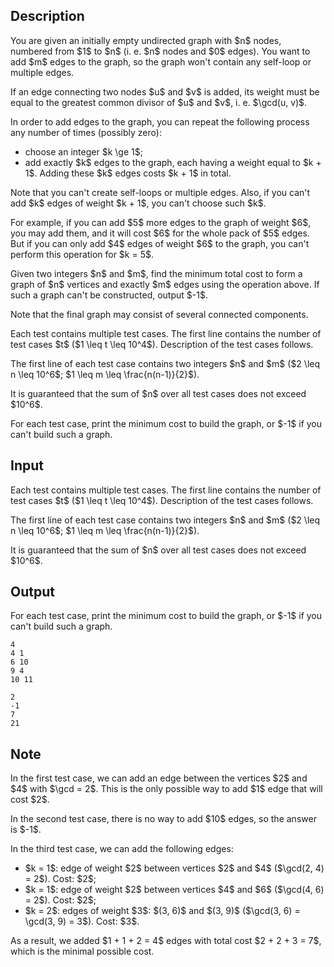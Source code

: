 ## Description

<div><p>You are given an initially empty undirected graph with $n$ nodes, numbered from $1$ to $n$ (i.&nbsp;e. $n$ nodes and $0$ edges). You want to add $m$ edges to the graph, so the graph won't contain any self-loop or multiple edges.</p><p>If an edge connecting two nodes $u$ and $v$ is added, its weight must be equal to the greatest common divisor of $u$ and $v$, i.&nbsp;e. $\gcd(u, v)$.</p><p>In order to add edges to the graph, you can repeat the following process any number of times (possibly zero): </p><ul> <li> choose an integer $k \ge 1$; </li><li> add exactly $k$ edges to the graph, each having a weight equal to $k + 1$. Adding these $k$ edges costs $k + 1$ in total. </li></ul> Note that you can't create self-loops or multiple edges. Also, if you can't add $k$ edges of weight $k + 1$, you can't choose such $k$.<p>For example, if you can add $5$ more edges to the graph of weight $6$, you may add them, and it will cost $6$ for the whole pack of $5$ edges. But if you can only add $4$ edges of weight $6$ to the graph, you can't perform this operation for $k = 5$.</p><p>Given two integers $n$ and $m$, find the minimum total cost to form a graph of $n$ vertices and exactly $m$ edges using the operation above. If such a graph can't be constructed, output $-1$.</p><p>Note that the final graph may consist of several connected components.</p></div><div class="input-specification"><p>Each test contains multiple test cases. The first line contains the number of test cases $t$ ($1 \leq t \leq 10^4$). Description of the test cases follows.</p><p>The first line of each test case contains two integers $n$ and $m$ ($2 \leq n \leq 10^6$; $1 \leq m \leq \frac{n(n-1)}{2}$).</p><p>It is guaranteed that the sum of $n$ over all test cases does not exceed $10^6$. </p></div><div class="output-specification"><p>For each test case, print the minimum cost to build the graph, or $-1$ if you can't build such a graph.</p></div>

## Input

<p>Each test contains multiple test cases. The first line contains the number of test cases $t$ ($1 \leq t \leq 10^4$). Description of the test cases follows.</p><p>The first line of each test case contains two integers $n$ and $m$ ($2 \leq n \leq 10^6$; $1 \leq m \leq \frac{n(n-1)}{2}$).</p><p>It is guaranteed that the sum of $n$ over all test cases does not exceed $10^6$. </p>

## Output

<p>For each test case, print the minimum cost to build the graph, or $-1$ if you can't build such a graph.</p>





```input1|2,4
4
4 1
6 10
9 4
10 11
```




```output1
2
-1
7
21
```



## Note

<p>In the first test case, we can add an edge between the vertices $2$ and $4$ with $\gcd = 2$. This is the only possible way to add $1$ edge that will cost $2$.</p><p>In the second test case, there is no way to add $10$ edges, so the answer is $-1$.</p><p>In the third test case, we can add the following edges: </p><ul> <li> $k = 1$: edge of weight $2$ between vertices $2$ and $4$ ($\gcd(2, 4) = 2$). Cost: $2$; </li><li> $k = 1$: edge of weight $2$ between vertices $4$ and $6$ ($\gcd(4, 6) = 2$). Cost: $2$; </li><li> $k = 2$: edges of weight $3$: $(3, 6)$ and $(3, 9)$ ($\gcd(3, 6) = \gcd(3, 9) = 3$). Cost: $3$. </li></ul> As a result, we added $1 + 1 + 2 = 4$ edges with total cost $2 + 2 + 3 = 7$, which is the minimal possible cost.
